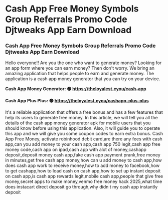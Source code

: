 # Cash App Free Money Symbols Group Referrals Promo Code Djtweaks App Earn Download

### Cash App Free Money Symbols Group Referrals Promo Code Djtweaks App Earn Download

Hello everyone!! Are you the one who want to generate money? Looking for an app form where you can earn money? Then don't worry. We bring an amazing application that helps people to earn and generate money. The application is a cash app money generator that you can try on your device.

<strong>Cash App Money Generator: 🟢 https://theloyalest.cyou/cash-app</strong>

<strong>Cash App Plus Plus: 🟢 https://theloyalest.cyou/cashapp-plus-plus</strong>

It's a reliable application that offers a free bonus and has a few features that help its users to generate free money. In this article, we will tell you all the details of the cash app money generator apk for mobile users that you should know before using this application. Also, it will guide you to operate this app and we will give you some coupon codes to earn extra bonus. Cash App Free Money, activate robinhood debit card,are there any fees with cash app,can you add money to your cash app,cash app 750 legit,cash app free money code,cash app on ipad,cash app with alot of money,cashapp deposit,deposit money cash app,fake cash app payment prank,free money in minutes,get free cash app money,how can u add money to cash app,how does cash app work to receive money,how to add money to facebook,how to get cashapp,how to load cash on cash app,how to set up instant deposit on cash app,is cash app rewards legit,mobile cash app,people that give free money,secret apps to make money,venmo free money hack 2025,what time does instacart direct deposit go through,why didn t my cash app instantly deposit
